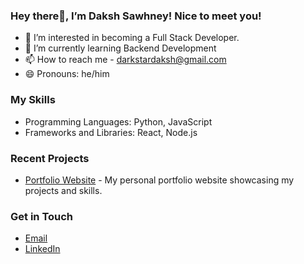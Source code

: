 ### Hey there👋, I’m Daksh Sawhney! Nice to meet you! 
- 👀 I’m interested in becoming a Full Stack Developer.
- 🌱 I’m currently learning Backend Development
- 📫 How to reach me - [darkstardaksh@gmail.com](mailto:dakshsawhneyy@gmail.com)
- 😄 Pronouns: he/him

### My Skills
- Programming Languages: Python, JavaScript
- Frameworks and Libraries: React, Node.js

### Recent Projects
- [Portfolio Website](https://github.com/dakshsawhneyy/My-Portfolio) - My personal portfolio website showcasing my projects and skills.

### Get in Touch
- [Email](mailto:dakshsawhneyy@gmail.com)
- [LinkedIn](https://www.linkedin.com/in/daksh-sawhney-5ab5862b5)
